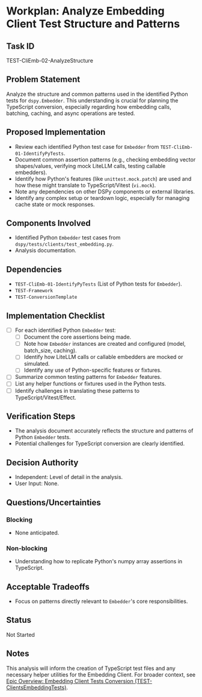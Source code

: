 # Workplan: Analyze Embedding Client Test Structure and Patterns

## Task ID
TEST-CliEmb-02-AnalyzeStructure

## Problem Statement
Analyze the structure and common patterns used in the identified Python tests for `dspy.Embedder`. This understanding is crucial for planning the TypeScript conversion, especially regarding how embedding calls, batching, caching, and async operations are tested.

## Proposed Implementation
- Review each identified Python test case for `Embedder` from `TEST-CliEmb-01-IdentifyPyTests`.
- Document common assertion patterns (e.g., checking embedding vector shapes/values, verifying mock LiteLLM calls, testing callable embedders).
- Identify how Python's features (like `unittest.mock.patch`) are used and how these might translate to TypeScript/Vitest (`vi.mock`).
- Note any dependencies on other DSPy components or external libraries.
- Identify any complex setup or teardown logic, especially for managing cache state or mock responses.

## Components Involved
- Identified Python `Embedder` test cases from `dspy/tests/clients/test_embedding.py`.
- Analysis documentation.

## Dependencies
- `TEST-CliEmb-01-IdentifyPyTests` (List of Python tests for `Embedder`).
- `TEST-Framework`
- `TEST-ConversionTemplate`

## Implementation Checklist
- [ ] For each identified Python `Embedder` test:
    - [ ] Document the core assertions being made.
    - [ ] Note how `Embedder` instances are created and configured (model, batch_size, caching).
    - [ ] Identify how LiteLLM calls or callable embedders are mocked or simulated.
    - [ ] Identify any use of Python-specific features or fixtures.
- [ ] Summarize common testing patterns for `Embedder` features.
- [ ] List any helper functions or fixtures used in the Python tests.
- [ ] Identify challenges in translating these patterns to TypeScript/Vitest/Effect.

## Verification Steps
- The analysis document accurately reflects the structure and patterns of Python `Embedder` tests.
- Potential challenges for TypeScript conversion are clearly identified.

## Decision Authority
- Independent: Level of detail in the analysis.
- User Input: None.

## Questions/Uncertainties
### Blocking
- None anticipated.
### Non-blocking
- Understanding how to replicate Python's numpy array assertions in TypeScript.

## Acceptable Tradeoffs
- Focus on patterns directly relevant to `Embedder`'s core responsibilities.

## Status
Not Started

## Notes
This analysis will inform the creation of TypeScript test files and any necessary helper utilities for the Embedding Client.
For broader context, see [Epic Overview: Embedding Client Tests Conversion (TEST-ClientsEmbeddingTests)](../../docs/planning/workplans/TEST-ClientsEmbeddingTests.md).